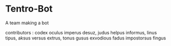 # Tentro-Bot
A team making a bot

contributors : 
codex oculus imperus desuz, judus helpus informus, linus tipus, aksus versus extrus, tonus gusus exvodious fadus impostorsus fingus 


